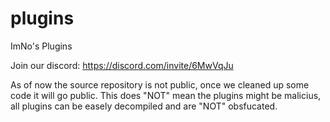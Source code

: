 # plugins
 ImNo's Plugins

Join our discord: https://discord.com/invite/6MwVqJu

As of now the source repository is not public, once we cleaned up some code it will go public.
This does "NOT" mean the plugins might be malicius, all plugins can be easely decompiled and are "NOT" obsfucated.
